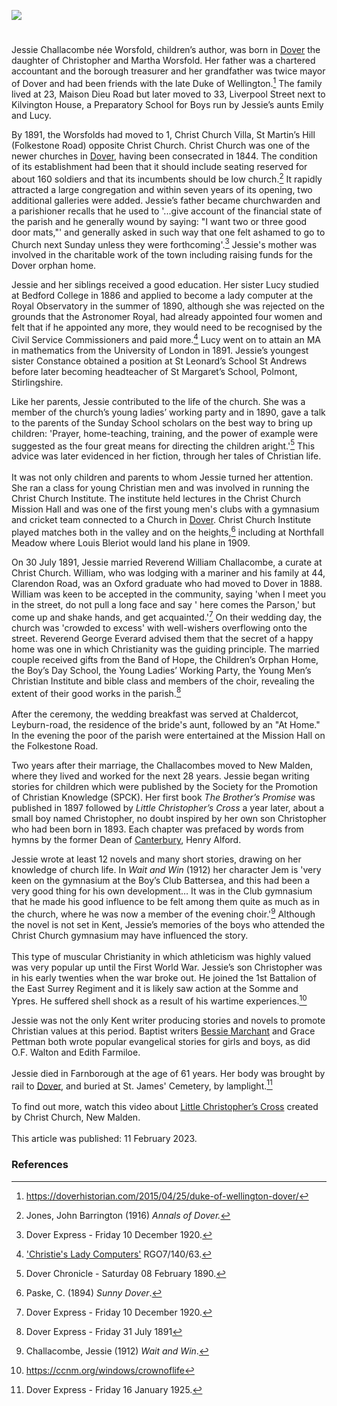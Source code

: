 <a href="https://beta.kent-maps.online"><img src="https://beta.kent-maps.online/juncture/ve-button.png"></a>
<param ve-config title="Jessie Challacombe (1864-1925)" author="Michelle Crowther" layout="vtl" banner="https://raw.githubusercontent.com/kent-map/images/main/banners/19c.jpg" description="Michelle Crowther presents a bibliography of Dover born and raised children's author Jessie Challacombe née Worsfold.">

<!-- Global Entity -->
<param ve-entity eid="Q179224" aliases="Dover">
<param ve-entity eid="Q1094104" aliases="Canterbury">

<!-- Kent basemap centred on Dover -->
<param ve-map center="Q179224" zoom="13">

<!-- Historical map layers -->
<param ve-map-layer active allmaps allmaps-id="9537d136c6cd0dac" title="Kent Railway Map"> 

#

Jessie Challacombe née Worsfold, children’s author, was born in [Dover](/19c/19c-dover) the daughter of Christopher and Martha Worsfold. Her father was a chartered accountant and the borough treasurer and her grandfather was twice mayor of Dover and had been friends with the late Duke of Wellington.[^ref1]  The family lived at 23, Maison Dieu Road but later moved to 33, Liverpool Street next to Kilvington House, a Preparatory School for Boys run by Jessie’s aunts Emily and Lucy. 
<param ve-image url="https://upload.wikimedia.org/wikipedia/commons/2/2c/Sea_front%2C_Dover%2C_England-LCCN2002696721.jpg" label="Seafront, Dover, c. 1890" attribution="Photochrom Print Collection, Public domain, via Wikimedia Commons">

By 1891, the Worsfolds had moved to 1, Christ Church Villa, St Martin’s Hill (Folkestone Road) opposite Christ Church. Christ Church was one of the newer churches in [Dover](/19c/19c-dover), having been consecrated in 1844. The condition of its establishment had been that it should include seating reserved for about 160 soldiers and that its incumbents should be low church.[^ref2]  It rapidly attracted a large congregation and within seven years of its opening, two additional galleries were added. Jessie’s father became churchwarden and a parishioner recalls that he used to '...give account of the financial state of the parish and he generally wound by saying: "I want two or three good door mats,"' and generally asked in such way that one felt ashamed to go to Church next Sunday unless they were forthcoming'.[^ref3] Jessie's mother was involved in the charitable work of the town including raising funds for the Dover orphan home. 
<param ve-image url="https://stor.artstor.org/stor/5db33e54-3dee-44c0-b6ec-eea3b3013422" label="Ward Lock's Dover and the South East" attribution="Ward Lock">

Jessie and her siblings received a good education. Her sister Lucy studied at Bedford College in 1886 and applied to become a lady computer at the Royal Observatory in the summer of 1890, although she was rejected on the grounds that the Astronomer Royal, had already appointed four women and felt that if he appointed any more, they would need to be recognised by the Civil Service Commissioners and paid more.[^ref4] Lucy went on to attain an MA in mathematics from the University of London in 1891. Jessie’s youngest sister Constance obtained a position at St Leonard’s School St Andrews before later becoming headteacher of St Margaret’s School, Polmont, Stirlingshire. 
<param ve-image url="https://upload.wikimedia.org/wikipedia/commons/3/33/%22The_New_Observatory%22_-_Royal_Observatory_Greenwich_ca_1900_%287890146566%29.jpg" label="Royal Observatory, Greenwich" attribution="whatsthatpicture from Hanwell, London, UK, via Wikimedia Commons" license="CC BY 2.0"> 

Like her parents, Jessie contributed to the life of the church. She was a member of the church’s young ladies’ working party and in 1890, gave a talk to the parents of the Sunday School scholars on the best way to bring up children: 'Prayer, home-teaching, training, and the power of example were suggested as the four great means for directing the children aright.'[^ref5]  This advice was later evidenced in her fiction, through her tales of Christian life. 
<br><br>
It was not only children and parents to whom Jessie turned her attention. She ran a class for young Christian men and was involved in running the Christ Church Institute. The institute held lectures in the Christ Church Mission Hall and was one of the first young men's clubs with a gymnasium and cricket team connected to a Church in [Dover](/19c/19c-dover). Christ Church Institute played matches both in the valley and on the heights,[^ref6] including at Northfall Meadow where Louis Bleriot would land his plane in 1909.
<param ve-image url="https://upload.wikimedia.org/wikipedia/commons/4/4e/Northfall_Meadow_-_geograph.org.uk_-_2370768.jpg" label="Northfall Meadow" attribution="Colin Smith, via Wikimedia Commons" license="CC BY-SA 2.0"> 

On 30 July 1891, Jessie married Reverend William Challacombe, a curate at Christ Church. William, who was lodging with a mariner and his family at 44, Clarendon Road, was an Oxford graduate who had moved to Dover in 1888. William was keen to be accepted in the community, saying 'when I meet you in the street, do not pull a long face and say ' here comes the Parson,' but come up and shake hands, and get acquainted.'[^ref7]  On their wedding day, the church was 'crowded to excess' with well-wishers overflowing onto the street. Reverend George Everard advised them that the secret of a happy home was one in which Christianity was the guiding principle. The married couple received gifts from the Band of Hope, the Children’s Orphan Home, the Boy’s Day School, the Young Ladies’ Working Party, the Young Men’s Christian Institute and bible class and members of the choir, revealing the extent of their good works in the parish.[^ref8]
<br><br>
After the ceremony, the wedding breakfast was served at Chaldercot, Leyburn-road, the residence of the bride's aunt, followed by an "At Home." In the evening the poor of the parish were entertained at the Mission Hall on the Folkestone Road. 
<param ve-image url="https://stor.artstor.org/stor/c565d372-ac5a-45a0-8643-b87759b40e24" label="The Village Church" attribution="Arthur Dixon">

Two years after their marriage, the Challacombes moved to New Malden, where they lived and worked for the next 28 years. Jessie began writing stories for children which were published by the Society for the Promotion of Christian Knowledge (SPCK). Her first book _The Brother’s Promise_ was published in 1897 followed by _Little Christopher’s Cross_ a year later, about a small boy named Christopher, no doubt inspired by her own son Christopher who had been born in 1893. Each chapter was prefaced by words from hymns by the former Dean of [Canterbury](/19c/19c-canterbury), Henry Alford. 
<param ve-image url="https://upload.wikimedia.org/wikipedia/commons/c/cf/Poul_Friis_Nybo_-_Interi%C3%B8r_med_en_l%C3%A6sende_kvinde_ved_en_skrivepult.png" label="Interior with a woman reading at a desk, between 1887 and 1929" attribution="Poul Friis Nybo, Public domain, via Wikimedia Commons">

Jessie wrote at least 12 novels and many short stories, drawing on her knowledge of church life. In _Wait and Win_ (1912) her character Jem is 'very keen on the gymnasium at the Boy’s Club Battersea, and this had been a very good thing for his own development… It was in the Club gymnasium that he made his good influence to be felt among them quite as much as in the church, where he was now a member of the evening choir.'[^ref9] Although the novel is not set in Kent, Jessie’s memories of the boys who attended the Christ Church gymnasium may have influenced the story. 
<br><br>
This type of muscular Christianity in which athleticism was highly valued was very popular up until the First World War. Jessie’s son Christopher was in his early twenties when the war broke out. He joined the 1st Battalion of the East Surrey Regiment and it is likely saw action at the Somme and Ypres. He suffered shell shock as a result of his wartime experiences.[^ref10]
<param ve-image url="https://stor.artstor.org/stor/b03486f1-7d66-491a-9ed1-7ede07f75a60" label="Wait and Win by Jessie Challacombe" attribution="By kind permission of Michelle Crowther">

Jessie was not the only Kent writer producing stories and novels to promote Christian values at this period. Baptist writers [Bessie Marchant](/19c/19c-marchantb-biography) and Grace Pettman both wrote popular evangelical stories for girls and boys, as did O.F. Walton and Edith Farmiloe.
<br><br>
Jessie died in Farnborough at the age of 61 years. Her body was brought by rail to [Dover](/19c/19c-dover), and buried at St. James' Cemetery, by lamplight.[^ref11]
<br><br>
To find out more, watch this video about [Little Christopher’s Cross](https://youtu.be/LcFhJ0TySSU) created by Christ Church, New Malden.
<br><br>
This article was published: 11 February 2023.
<param ve-image url="https://stor.artstor.org/stor/f8d57b51-10f1-41e5-9539-a129affb57c5" label="Christie's Old Organ by O.F. Walton" attribution="By kind permission of Michelle Crowther">

### References

[^ref1]: https://doverhistorian.com/2015/04/25/duke-of-wellington-dover/
[^ref2]: Jones, John Barrington (1916) _Annals of Dover._
[^ref3]: Dover Express - Friday 10 December 1920.
[^ref4]: ['Christie's Lady Computers'](http://www.royalobservatorygreenwich.org/articles.php?article=1280) RGO7/140/63.
[^ref5]: Dover Chronicle - Saturday 08 February 1890.
[^ref6]: Paske, C. (1894) _Sunny Dover_. 
[^ref7]: Dover Express - Friday 10 December 1920.
[^ref8]: Dover Express - Friday 31 July 1891
[^ref9]: Challacombe, Jessie (1912) _Wait and Win_.
[^ref10]: https://ccnm.org/windows/crownoflife
[^ref11]: Dover Express - Friday 16 January 1925.
